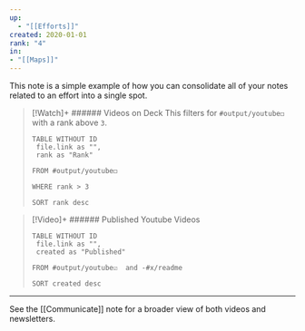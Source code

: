 ```yaml
---
up:
  - "[[Efforts]]"
created: 2020-01-01
rank: "4"
in: 
- "[[Maps]]"
---
```

This note is a simple example of how you can consolidate all of your notes related to an effort into a single spot.

> [!Watch]+ ###### Videos on Deck
> This filters for `#output/youtube◻️` with a rank above `3`.
> 
> ```dataview
> TABLE WITHOUT ID
>  file.link as "",
>  rank as "Rank"
> 
> FROM #output/youtube◻️ 
> 
> WHERE rank > 3
> 
> SORT rank desc
> ```

> [!Video]+ ###### Published Youtube Videos
> ```dataview
> TABLE WITHOUT ID
>  file.link as "",
>  created as "Published"
>  
> FROM #output/youtube☑️  and -#x/readme
> 
> SORT created desc
>  ```

---

See the [[Communicate]] note for a broader view of both videos and newsletters.

